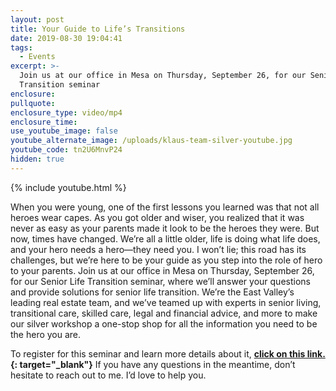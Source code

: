 ```yaml
---
layout: post
title: Your Guide to Life’s Transitions
date: 2019-08-30 19:04:41
tags:
  - Events
excerpt: >-
  Join us at our office in Mesa on Thursday, September 26, for our Senior Life
  Transition seminar
enclosure:
pullquote:
enclosure_type: video/mp4
enclosure_time:
use_youtube_image: false
youtube_alternate_image: /uploads/klaus-team-silver-youtube.jpg
youtube_code: tn2U6MnvP24
hidden: true
---
```


{% include youtube.html %}

When you were young, one of the first lessons you learned was that not all heroes wear capes. As you got older and wiser, you realized that it was never as easy as your parents made it look to be the heroes they were. But now, times have changed. We’re all a little older, life is doing what life does, and your hero needs a hero—they need you. I won’t lie; this road has its challenges, but we’re here to be your guide as you step into the role of hero to your parents. Join us at our office in Mesa on Thursday, September 26, for our Senior Life Transition seminar, where we’ll answer your questions and provide solutions for senior life transition. We’re the East Valley’s leading real estate team, and we’ve teamed up with experts in senior living, transitional care, skilled care, legal and financial advice, and more to make our silver workshop a one-stop shop for all the information you need to be the hero you are.&nbsp;

To register for this seminar and learn more details about it, **[click on this link.](https://www.eventbrite.com/e/klaus-team-silver-your-guide-to-lifes-transitions-tickets-69347055911){: target="_blank"}** If you have any questions in the meantime, don’t hesitate to reach out to me. I’d love to help you.